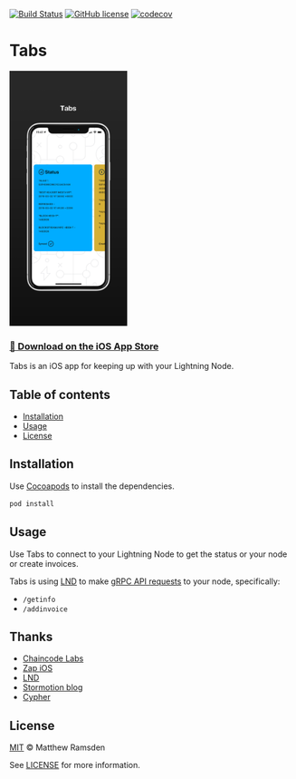 [![Build Status](https://travis-ci.org/reez/Tabs.svg?branch=master)](https://travis-ci.org/reez/Tabs)
[![GitHub license](https://img.shields.io/github/license/LN-Zap/zap-iOS.svg)](LICENSE)
[![codecov](https://codecov.io/gh/reez/Tabs/branch/master/graph/badge.svg)](https://codecov.io/gh/reez/Tabs)

# Tabs

<p align='left'>
<a href='https://matthewramsden.com'>
<img src='https://raw.githubusercontent.com/reez/Tabs/master/Docs/iPhoneXS.png' height='450' alt='screenshot' />
</a>
</p>

### [📲 Download on the iOS App Store](https://itunes.apple.com/us/app/tabs-keep-up-with-your-node/id1448527011?ls=1&mt=8)

Tabs is an iOS app for keeping up with your Lightning Node.

## Table of contents
* [Installation](#installation)
* [Usage](#usage)
* [License](#license)

## Installation

Use [Cocoapods](https://cocoapods.org) to install the dependencies.

```bash
pod install
```

## Usage

Use Tabs to connect to your Lightning Node to get the status or your node or create invoices.

Tabs is using [LND](https://github.com/lightningnetwork/lnd) to make [gRPC API requests](https://api.lightning.community/#sendmany) to your node, specifically:

- `/getinfo`
- `/addinvoice`

## Thanks

- [Chaincode Labs](https://github.com/chaincodelabs)
- [Zap iOS](https://github.com/LN-Zap/zap-iOS)
- [LND](https://github.com/lightningnetwork/lnd)
- [Stormotion blog](https://stormotion.io/blog/)
- [Cypher](https://mobile.twitter.com/cypherwordgame)

## License

[MIT](Tabs/LICENSE.md) © Matthew Ramsden

See [LICENSE](Tabs/LICENSE.md) for more information.
